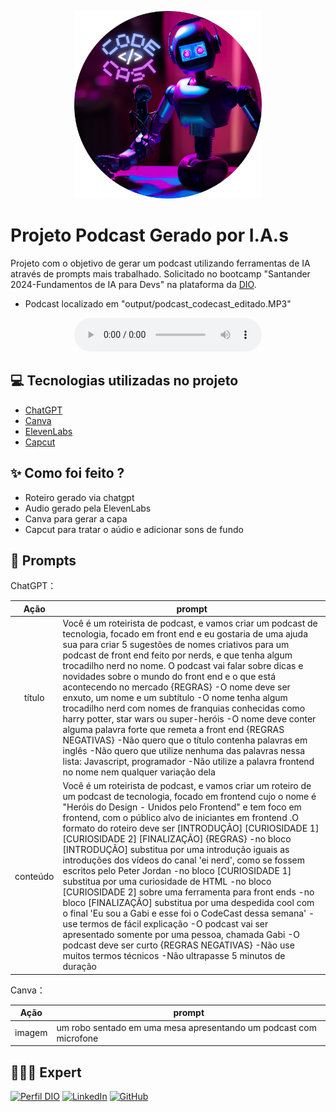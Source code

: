 <p align="center">
<img 
    src="./assets/CodeCast-cover.png"
    width="300"
/>
</p>

</p>

# Projeto Podcast Gerado por I.A.s

Projeto com o objetivo de gerar um podcast utilizando ferramentas de IA através de prompts mais trabalhado. Solicitado no bootcamp "Santander 2024-Fundamentos de IA para Devs" na plataforma da [DIO](https://dio.me).

- Podcast localizado em "output/podcast_codecast_editado.MP3"

<div align="center">
    <audio src="output/podcast_codecast_editado.MP3" controls title="Podcast editado"></audio>
</div>


## 💻 Tecnologias utilizadas no projeto

- [ChatGPT](https://chat.openai.com/) 
- [Canva](https://www.canva.com)
- [ElevenLabs](https://beta.elevenlabs.io/)
- [Capcut](https://www.capcut.com/pt-br/)

## ✨ Como foi feito ?

- Roteiro gerado via chatgpt
- Audio gerado pela ElevenLabs
- Canva para gerar a capa
- Capcut para tratar o aúdio e adicionar sons de fundo

## 🧠 Prompts


ChatGPT：

|   Ação   | prompt                                                                                                                                                                                                                                                                         |
| :------: | ------------------------------------------------------------------------------------------------------------------------------------------------------------------------------------------------------------------------------------------------------------------------------ |
|  título  | Você é um roteirista de podcast, e vamos criar um podcast de tecnologia, focado em front end e eu gostaria de uma ajuda sua para criar 5 sugestões de nomes criativos para um podcast de front end feito por nerds, e que tenha algum trocadilho nerd no nome. O podcast vai falar sobre dicas e novidades sobre o mundo do front end e o que está acontecendo no mercado {REGRAS} -O nome deve ser enxuto, um nome e um subtítulo -O nome tenha algum trocadilho nerd com nomes de franquias conhecidas como harry potter, star wars ou super-heróis -O nome deve conter alguma palavra forte que remeta a front end {REGRAS NEGATIVAS} -Não quero que o título contenha palavras em inglês -Não quero que utilize nenhuma das palavras nessa lista: Javascript, programador -Não utilize a palavra frontend no nome nem qualquer variação dela                                                        |
| conteúdo | Você é um roteirista de podcast, e vamos criar um  roteiro de um podcast de tecnologia, focado em frontend cujo o nome é "Heróis do Design - Unidos pelo Frontend" e tem foco em frontend,  com o público alvo de iniciantes em frontend .O formato do roteiro deve ser [INTRODUÇÃO] [CURIOSIDADE 1] [CURIOSIDADE 2] [FINALIZAÇÃO] {REGRAS} -no bloco [INTRODUÇÃO] substitua por uma introdução iguais as introduções dos vídeos do canal 'ei nerd', como se fossem escritos pelo Peter Jordan -no bloco [CURIOSIDADE 1] substitua por uma curiosidade de HTML -no bloco [CURIOSIDADE 2] sobre uma ferramenta para front ends -no bloco [FINALIZAÇÃO] substitua por uma despedida cool com o final 'Eu sou a Gabi e esse foi o CodeCast dessa semana' -use termos de fácil explicação -O podcast vai ser apresentado somente por uma pessoa, chamada Gabi -O podcast deve ser curto {REGRAS NEGATIVAS} -Não use muitos termos técnicos -Não ultrapasse 5 minutos de duração |

Canva：

|   Ação   | prompt                                                                                                                                                                                                                                                                         |
| :------: | ------------------------------------------------------------------------------------------------------------------------------------------------------------------------------------------------------------------------------------------------------------------------------ |
|  imagem  | um robo sentado em uma mesa apresentando um podcast com microfone |

## 👩🏻‍💻 Expert

[![Perfil DIO](https://img.shields.io/badge/-Meu%20Perfil%20na%20DIO-0077B5?style=for-the-badge&logo=gitbook&logoColor=white)](https://www.dio.me/users/gabrielladiassilveira2224)
[![LinkedIn](https://img.shields.io/badge/linkedin-%230077B5.svg?style=for-the-badge&logo=linkedin&logoColor=white)](https://www.linkedin.com/in/gabriella-s-17599823b/)
[![GitHub](https://img.shields.io/badge/GitHub-0077B5?style=for-the-badge&logo=github&logoColor=white)](https://github.com/gabriellaasilveira)
<br />
<br />
